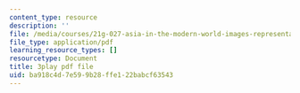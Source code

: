 ```yaml
---
content_type: resource
description: ''
file: /media/courses/21g-027-asia-in-the-modern-world-images-representations-fall-2016/ba918c4d7e599b28ffe122babcf63543_cDw2dF6vWlQ.pdf
file_type: application/pdf
learning_resource_types: []
resourcetype: Document
title: 3play pdf file
uid: ba918c4d-7e59-9b28-ffe1-22babcf63543
---
```

